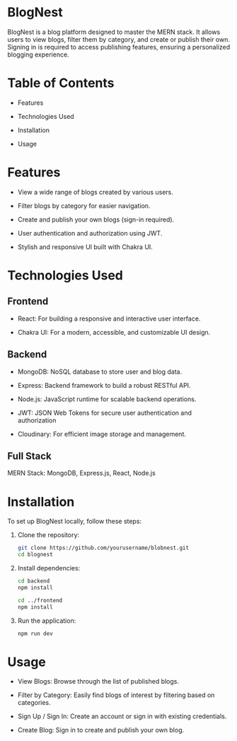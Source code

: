 # BlogNest
BlogNest is a blog platform designed to master the MERN stack. It allows users to view blogs, filter them by category, and create or publish their own. Signing in is required to access publishing features, ensuring a personalized blogging experience.

# Table of Contents
- Features

- Technologies Used

- Installation

- Usage

# Features
- View a wide range of blogs created by various users.

- Filter blogs by category for easier navigation.

- Create and publish your own blogs (sign-in required).

- User authentication and authorization using JWT.

- Stylish and responsive UI built with Chakra UI.

# Technologies Used
## Frontend
- React: For building a responsive and interactive user interface.

- Chakra UI: For a modern, accessible, and customizable UI design.

## Backend
- MongoDB: NoSQL database to store user and blog data.

- Express: Backend framework to build a robust RESTful API.

- Node.js: JavaScript runtime for scalable backend operations.

- JWT: JSON Web Tokens for secure user authentication and authorization

- Cloudinary: For efficient image storage and management.

## Full Stack
MERN Stack: MongoDB, Express.js, React, Node.js

# Installation
To set up BlogNest locally, follow these steps:

1. Clone the repository:

    ```bash
    git clone https://github.com/yourusername/blobnest.git
    cd blognest

2. Install dependencies:
    ```bash
    cd backend
    npm install

    cd ../frontend
    npm install

3. Run the application:
    ```bash 
    npm run dev  


# Usage
- View Blogs: Browse through the list of published blogs.

- Filter by Category: Easily find blogs of interest by filtering based on categories.

- Sign Up / Sign In: Create an account or sign in with existing credentials.

- Create Blog: Sign in to create and publish your own blog.